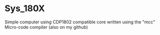 # Sys_180X
Simple computer using CDP1802 compatible core written using the "mcc" Micro-code compiler (also on my github)
